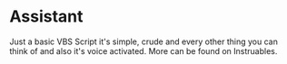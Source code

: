 # Assistant
Just a basic VBS Script it's simple, crude and every other thing you can think of and also it's voice activated. More can be found on Instruables.
